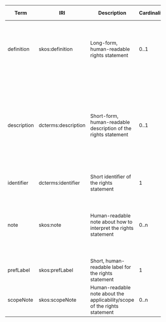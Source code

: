 | Term        | IRI                 | Description                                                               | Cardinality | Value type | Example values                                                                                                                                           |
|-------------|---------------------|---------------------------------------------------------------------------|-------------|------------|----------------------------------------------------------------------------------------------------------------------------------------------------------|
| definition  | skos:definition     | Long-form, human-readable rights statement                                | 0..1        | string     | The copyright and related rights status of this Item has not been evaluated. ...                                                                         |             
| description | dcterms:description | Short-form, human-readable description of the rights statement            | 0..1        | string     | This Rights Statement indicates that the organization that has published the Item has not evaluated the copyright and related rights status of the Item. |             
| identifier  | dcterms:identifier  | Short identifier of the rights statement                                  | 1           | string     | CNE                                                                                                                                                      |             
| note        | skos:note           | Human-readable note about how to interpret the rights statement           | 0..n        | string     | Unless expressly stated otherwise, the organization that has made this Item available ...                                                                |             
| prefLabel   | skos:prefLabel      | Short, human-readable label for the rights statement                      | 1           | string     | Copyright Not Evaluated                                                                                                                                  |             
| scopeNote   | skos:scopeNote      | Human-readable note about the applicability/scope of the rights statement | 0..n        | string     | This Rights Statement should be used ...                                                                                                                 |             

